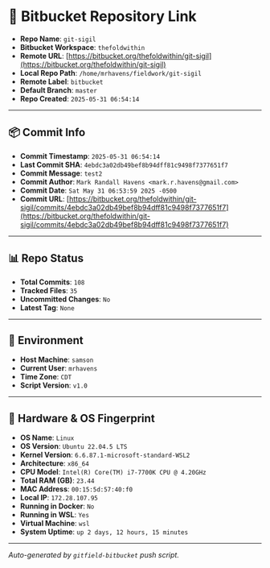 # 🔗 Bitbucket Repository Link

- **Repo Name**: `git-sigil`
- **Bitbucket Workspace**: `thefoldwithin`
- **Remote URL**: [https://bitbucket.org/thefoldwithin/git-sigil](https://bitbucket.org/thefoldwithin/git-sigil)
- **Local Repo Path**: `/home/mrhavens/fieldwork/git-sigil`
- **Remote Label**: `bitbucket`
- **Default Branch**: `master`
- **Repo Created**: `2025-05-31 06:54:14`

---

## 📦 Commit Info

- **Commit Timestamp**: `2025-05-31 06:54:14`
- **Last Commit SHA**: `4ebdc3a02db49bef8b94dff81c9498f7377651f7`
- **Commit Message**: `test2`
- **Commit Author**: `Mark Randall Havens <mark.r.havens@gmail.com>`
- **Commit Date**: `Sat May 31 06:53:59 2025 -0500`
- **Commit URL**: [https://bitbucket.org/thefoldwithin/git-sigil/commits/4ebdc3a02db49bef8b94dff81c9498f7377651f7](https://bitbucket.org/thefoldwithin/git-sigil/commits/4ebdc3a02db49bef8b94dff81c9498f7377651f7)

---

## 📊 Repo Status

- **Total Commits**: `108`
- **Tracked Files**: `35`
- **Uncommitted Changes**: `No`
- **Latest Tag**: `None`

---

## 🧭 Environment

- **Host Machine**: `samson`
- **Current User**: `mrhavens`
- **Time Zone**: `CDT`
- **Script Version**: `v1.0`

---

## 🧬 Hardware & OS Fingerprint

- **OS Name**: `Linux`
- **OS Version**: `Ubuntu 22.04.5 LTS`
- **Kernel Version**: `6.6.87.1-microsoft-standard-WSL2`
- **Architecture**: `x86_64`
- **CPU Model**: `Intel(R) Core(TM) i7-7700K CPU @ 4.20GHz`
- **Total RAM (GB)**: `23.44`
- **MAC Address**: `00:15:5d:57:40:f0`
- **Local IP**: `172.28.107.95`
- **Running in Docker**: `No`
- **Running in WSL**: `Yes`
- **Virtual Machine**: `wsl`
- **System Uptime**: `up 2 days, 12 hours, 15 minutes`

---

_Auto-generated by `gitfield-bitbucket` push script._
